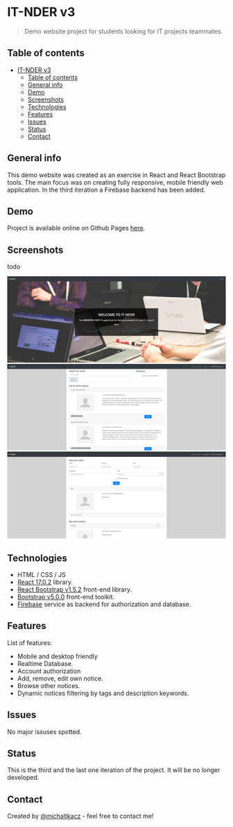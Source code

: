 # IT-NDER v3

> Demo website project for students looking for IT projects teammates.

## Table of contents

- [IT-NDER v3](#it-nder-v3)
  - [Table of contents](#table-of-contents)
  - [General info](#general-info)
  - [Demo](#demo)
  - [Screenshots](#screenshots)
  - [Technologies](#technologies)
  - [Features](#features)
  - [Issues](#issues)
  - [Status](#status)
  - [Contact](#contact)

## General info

This demo website was created as an exercise in React and React Bootstrap tools. The main focus was on creating fully responsive, mobile friendly web application. In the third iteration a Firebase backend has been added.

## Demo

Project is available online on Github Pages [here](https://michaltkacz.github.io/it-nder/).

## Screenshots

todo

![](./images/image1.png)
![](./images/image2.png)
![](./images/image3.png)

## Technologies

- HTML / CSS / JS
- [React 17.0.2](https://reactjs.org/) library.
- [React Bootstrap v1.5.2](https://react-bootstrap.github.io/) front-end library.
- [Bootstrap v5.0.0](https://getbootstrap.com/) front-end toolkit.
- [Firebase](https://firebase.google.com/) service as backend for authorization and database.

## Features

List of features:

- Mobile and desktop friendly
- Realtime Database.
- Account authorization
- Add, remove, edit own notice.
- Browse other notices.
- Dynamic notices filtering by tags and description keywords.

## Issues

No major issuses spotted.

## Status

This is the third and the last one iteration of the project. It will be no longer developed.

## Contact

Created by [@michaltkacz](https://github.com/michaltkacz) - feel free to contact me!
